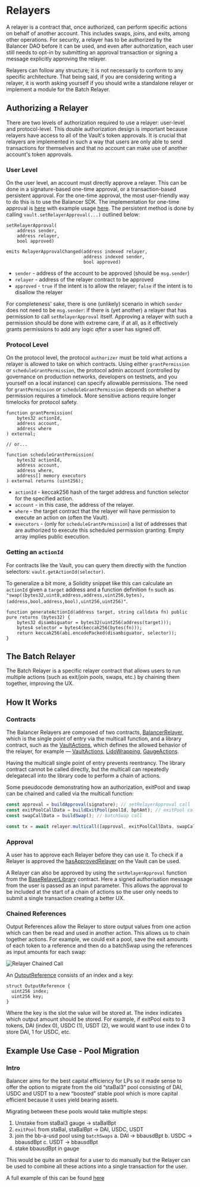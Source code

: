 # Relayers
A relayer is a contract that, once authorized, can perform specific actions on behalf of another account. This includes swaps, joins, and exits, among other operations. For security, a relayer has to be authorized by the Balancer DAO before it can be used, and even after authorization, each user still needs to opt-in by submitting an approval transaction or signing a message explicitly approving the relayer.

Relayers can follow any structure; it is not necessarily to conform to any specific architecture. That being said, if you are considering writing a relayer, it is worth asking yourself if you should write a standalone relayer or implement a module for the Batch Relayer.

## Authorizing a Relayer
There are two levels of authorization required to use a relayer: user-level and protocol-level. This double authorization design is important because relayers have access to all of the Vault's token approvals. It is crucial that relayers are implemented in such a way that users are only able to send transactions for themselves and that no account can make use of another account's token approvals.

### User Level
On the user level, an account must directly approve a relayer. This can be done in a signature-based one-time approval, or a transaction-based persistent approval. For the one-time approval, the most user-friendly way to do this is to use the Balancer SDK. The implementation for one-time approval is [here](https://github.com/balancer/balancer-sdk/blob/develop/balancer-js/src/modules/relayer/relayer.module.ts#L327-L354) with example usage [here](https://github.com/balancer/balancer-sdk/blob/develop/balancer-js/src/modules/joins/joins.module.integration.spec.ts#L132). The persistent method is done by calling `vault.setRelayerApproval(...)` outlined below:

```solidity
setRelayerApproval(
    address sender,
    address relayer,
    bool approved)

emits RelayerApprovalChanged(address indexed relayer,
                             address indexed sender,
                             bool approved)
```
* `sender` - address of the account to be approved (should be `msg.sender`)
* `relayer` - address of the relayer contract to be approved
* `approved` - `true` if the intent is to allow the relayer; `false` if the intent is to disallow the relayer

For completeness' sake, there is one (unlikely) scenario in which `sender` does not need to be `msg.sender`: if there is (yet another) a relayer that has permission to call `setRelayerApproval` itself. Approving a relayer with such a permission should be done with extreme care, if at all, as it effectively grants permissions to add any logic *after* a user has signed off.

### Protocol Level
On the protocol level, the protocol `authorizer` must be told what actions a relayer is allowed to take on which contracts. Using either `grantPermission` or `scheduleGrantPermission`, the protocol admin account (controlled by governance on production networks, developers on testnets, and you yourself on a local instance) can specify allowable permissions. The need for `grantPermission` or `scheduleGrantPermission` depends on whether a permission requires a timelock. More sensitive actions require longer timelocks for protocol safety.

```solidity
function grantPermission(
    bytes32 actionId,
    address account,
    address where
) external;

// or...

function scheduleGrantPermission(
    bytes32 actionId,
    address account,
    address where,
    address[] memory executors
) external returns (uint256);
```
* `actionId` - keccak256 hash of the target address and function selector for the specified action.
* `account` - in this case, the address of the relayer.
* `where` - the target contract that the relayer will have permission to execute an action on (often the Vault).
* `executors` - (only for `scheduleGrantPermission`) a list of addresses that are authorized to execute this scheduled permission granting. Empty array implies public execution.

### Getting an `actionId`
For contracts like the Vault, you can query them directly with the function selectors: `vault.getActionId(selector)`. 

To generalize a bit more, a Solidity snippet like this can calculate an `actionId` given a `target` address and a function definition `fn` such as `"swap((bytes32,uint8,address,address,uint256,bytes),(address,bool,address,bool),uint256,uint256)"`.
```solidity
function generateActionId(address target, string calldata fn) public pure returns (bytes32) {
    bytes32 disambiguator = bytes32(uint256(address(target)));
    bytes4 selector = bytes4(keccak256(bytes(fn)));
    return keccak256(abi.encodePacked(disambiguator, selector));
}
```

## The Batch Relayer

The Batch Relayer is a specific relayer contract that allows users to run multiple actions (such as exit/join pools, swaps, etc.) by chaining them together, improving the UX.

## How It Works

### Contracts

The Balancer Relayers are composed of two contracts, [BalancerRelayer](https://github.com/balancer/balancer-v2-monorepo/blob/master/pkg/standalone-utils/contracts/relayer/BalancerRelayer.sol), which is the single point of entry via the multicall function, and a library contract, such as the [VaultActions](https://github.com/balancer/balancer-v2-monorepo/blob/master/pkg/standalone-utils/contracts/relayer/VaultActions.sol), which defines the allowed behavior of the relayer, for example — [VaultActions](https://github.com/balancer/balancer-v2-monorepo/blob/master/pkg/standalone-utils/contracts/relayer/VaultActions.sol), [LidoWrapping](https://github.com/balancer/balancer-v2-monorepo/blob/master/pkg/standalone-utils/contracts/relayer/LidoWrapping.sol), [GaugeActions](https://github.com/balancer/balancer-v2-monorepo/blob/master/pkg/standalone-utils/contracts/relayer/GaugeActions.sol).

Having the multicall single point of entry prevents reentrancy. The library contract cannot be called directly, but the multicall can repeatedly delegatecall into the library code to perform a chain of actions.

Some pseudocode demonstrating how an authorization, exitPool and swap can be chained and called via the multicall function:

```ts
const approval = buildApproval(signature); // setRelayerApproval call
const exitPoolCallData = buildExitPool(poolId, bptAmt); // exitPool call
const swapCallData = buildSwap(); // batchSwap call

const tx = await relayer.multicall([approval, exitPoolCallData, swapCallData]);
```

### Approval

A user has to approve each Relayer before they can use it. To check if a Relayer is approved the [hasApprovedRelayer](/reference/contracts/apis/vault.md#hasapprovedrelayer) on the Vault can be used.

A Relayer can also be approved by using the `setRelayerApproval` function from the [BaseRelayerLibrary](https://github.com/balancer/balancer-v2-monorepo/blob/master/pkg/standalone-utils/contracts/relayer/BaseRelayerLibrary.sol) contract. Here a signed authorisation message from the user is passed as an input parameter. This allows the approval to be included at the start of a chain of actions so the user only needs to submit a single transaction creating a better UX.

### Chained References

Output References allow the Relayer to store output values from one action which can then be read and used in another action. This allows us to chain together actions. For example, we could exit a pool, save the exit amounts of each token to a reference and then do a batchSwap using the references as input amounts for each swap:

![Relayer Chained Call](/images/relayer-chained-call.webp)

An [OutputReference](https://github.com/balancer/balancer-v2-monorepo/blob/8ac66717502b00122a3fcdf78e6d555c54528c3c/pkg/standalone-utils/contracts/relayer/VaultActions.sol#L39) consists of an index and a key:

```solidity
struct OutputReference {
  uint256 index;
  uint256 key;
}
```

Where the key is the slot the value will be stored at. The index indicates which output amount should be stored. For example, if exitPool exits to 3 tokens, DAI (index 0), USDC (1), USDT (2), we would want to use index 0 to store DAI, 1 for USDC, etc.

## Example Use Case - Pool Migration

### Intro

Balancer aims for the best capital efficiency for LPs so it made sense to offer the option to migrate from the old “staBal3” pool consisting of DAI, USDC and USDT to a new “boosted” stable pool which is more capital efficient because it uses yield bearing assets.

Migrating between these pools would take multiple steps:

1. Unstake from staBal3 gauge -> staBalBpt
2. `exitPool` from staBal, staBalBpt -> DAI, USDC, USDT
3. join the bb-a-usd pool using `batchSwaps`
   a. DAI -> bbausdBpt
   b. USDC -> bbausdBpt
   c. USDT -> bbausdBpt
4. stake bbausdBpt in gauge

This would be quite an ordeal for a user to do manually but the Relayer can be used to combine all these actions into a single transaction for the user.

A full example of this can be found [here](https://github.com/balancer/balancer-sdk/blob/develop/balancer-js/src/modules/zaps/bbausd2-migrations/stabal3.integration.spec.ts#L120-L183)
